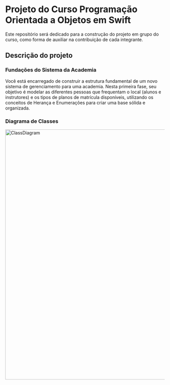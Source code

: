 # Projeto do Curso Programação Orientada a Objetos em Swift
Este repositório será dedicado para a construção do projeto em grupo do curso, como forma de auxiliar na contribuição de cada integrante.

## Descrição do projeto

### Fundações do Sistema da Academia

 Você está encarregado de construir a estrutura fundamental de um novo sistema
de gerenciamento para uma academia. Nesta primeira fase, seu objetivo é modelar as
diferentes pessoas que frequentam o local (alunos e instrutores) e os tipos de planos de
matrícula disponíveis, utilizando os conceitos de Herança e Enumerações para criar uma
base sólida e organizada.

### Diagrama de Classes

<img width="593" height="789" alt="ClassDiagram" src="https://github.com/user-attachments/assets/c7a9624e-590d-4756-a9d7-81d926ff2c6d" />
